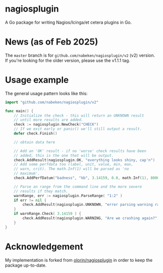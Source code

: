 # nagiosplugin

A Go package for writing Nagios/Icinga/et cetera plugins in Go.

# News (as of Feb 2025)

The `master` branch is for `github.com/nabeken/nagiosplugin/v2` (v2) version. If you're looking for the older version, please use the v1.1.1 tag.

# Usage example

The general usage pattern looks like this:

```go
import "github.com/nabeken/nagiosplugin/v2"

func main() {
	// Initialize the check - this will return an UNKNOWN result
	// until more results are added.
	check := nagiosplugin.NewCheck("CHECK")
	// If we exit early or panic() we'll still output a result.
	defer check.Finish()

	// obtain data here

	// Add an 'OK' result - if no 'worse' check results have been
	// added, this is the one that will be output.
	check.AddResult(nagiosplugin.OK, "everything looks shiny, cap'n")
	// Add some perfdata too (label, unit, value, min, max,
	// warn, crit). The math.Inf(1) will be parsed as 'no
	// maximum'.
	check.AddPerfDatum("badness", "kb", 3.14159, 0.0, math.Inf(1), 8000.0, 9000.0)

	// Parse an range from the command line and the more severe
	// results if they match.
	warnRange, err := nagiosplugin.ParseRange( "1:2" )
	if err != nil {
		check.AddResult(nagiosplugin.UNKNOWN, "error parsing warning range")
	}
	if warnRange.Check( 3.14159 ) {
		check.AddResult(nagiosplugin.WARNING, "Are we crashing again?")
	}
}
```

# Acknowledgement

My implementation is forked from [olorin/nagiosplugin](https://github.com/olorin/nagiosplugin) in order to keep the package up-to-date.
